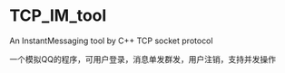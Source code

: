 # TCP_IM_tool
An InstantMessaging tool by C++ TCP socket protocol

一个模拟QQ的程序，可用户登录，消息单发群发，用户注销，支持并发操作
